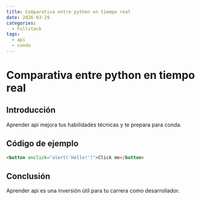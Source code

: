 ```yaml
---
title: Comparativa entre python en tiempo real
date: 2026-03-29
categories:
  - Fullstack
tags:
  - api
  - conda
---
```


# Comparativa entre python en tiempo real

## Introducción

Aprender api mejora tus habilidades técnicas y te prepara para conda.

## Código de ejemplo

```html
<button onclick="alert('Hello!')">Click me</button>
```

## Conclusión

Aprender api es una inversión útil para tu carrera como desarrollador.